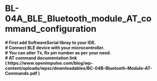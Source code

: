 # BL-04A_BLE_Bluetooth_module_AT_command_configuration
<h4># First add SoftwareSerial libray to your IDE.<br>
# Connect BLE device with your microcontroller.<br>
# You can alter Tx, Rx pin number as per your need.<br>
# AT command documentation link<br>
( https://www.openimpulse.com/blog/wp-content/uploads/wpsc/downloadables/BC-04B-Bluetooth-Module-AT-Commands.pdf )<br><h4>
